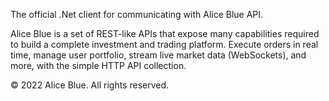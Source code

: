 

The official .Net client for communicating with Alice Blue API.

Alice Blue is a set of REST-like APIs that expose many capabilities required to build a complete investment and trading platform. Execute orders in real time, manage user portfolio, stream live market data (WebSockets), and more, with the simple HTTP API collection.

© 2022 Alice Blue. All rights reserved.
